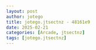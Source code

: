 ```yaml
---
layout: post
author: jotego
title: jotego.jtsectnz - 48161e9
date: 2025-02-21
categories: [Arcade, jtsectnz]
tags: [jotego.jtsectnz]
---
```


